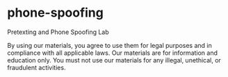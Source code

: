 # phone-spoofing
Pretexting and Phone Spoofing Lab

By using our materials, you agree to use them for legal purposes and in compliance with all applicable laws. Our materials are for information and education only. You must not use our materials for any illegal, unethical, or fraudulent activities.


